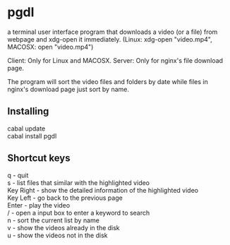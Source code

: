 # pgdl

a terminal user interface program that downloads a video (or a file) from webpage and xdg-open it immediately.
(Linux: xdg-open "video.mp4", MACOSX: open "video.mp4")

Client: Only for Linux and MACOSX.
Server: Only for nginx's file download page.

The program will sort the video files and folders by date while files in nginx's download page just sort by name.

## Installing

cabal update  
cabal install pgdl

## Shortcut keys

q - quit  
s - list files that similar with the highlighted video  
Key Right - show the detailed information of the highlighted video  
Key Left - go back to the previous page  
Enter - play the video  
/ - open a input box to enter a keyword to search  
n - sort the current list by name  
v - show the videos already in the disk  
u - show the videos not in the disk

